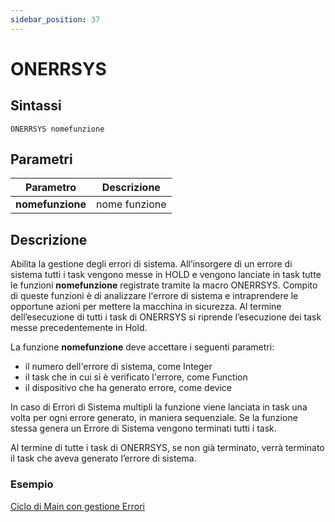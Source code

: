 ```yaml
---
sidebar_position: 37
---
```


# ONERRSYS

## Sintassi

  ```
ONERRSYS nomefunzione
  ```

## Parametri
|Parametro                    | Descrizione                                                                                           |
|-----------------------------|----------------------------|
| **nomefunzione**            | nome funzione              |         

## Descrizione
Abilita la gestione degli errori di sistema. All’insorgere di un errore di sistema tutti i task vengono messe in HOLD e vengono lanciate in task tutte le funzioni **nomefunzione** registrate tramite la macro ONERRSYS. 
Compito di queste funzioni è di analizzare l'errore di sistema e intraprendere le opportune azioni per mettere la macchina in sicurezza.
Al termine dell’esecuzione di tutti i task di ONERRSYS si riprende l’esecuzione dei task messe precedentemente in Hold.

La funzione **nomefunzione** deve accettare i seguenti parametri:
- il numero dell'errore di sistema, come Integer
- il task che in cui si è verificato l'errore, come Function
- il dispositivo che ha generato errore, come device

In caso di Errori di Sistema multipli la funzione viene lanciata in task una volta per ogni errore generato, in maniera sequenziale. Se la funzione stessa genera un Errore di Sistema vengono terminati tutti i task.

Al termine di tutte i task di ONERRSYS, se non già terminato, verrà terminato il task che aveva generato l’errore di sistema. 

### Esempio
[Ciclo di Main con gestione Errori](MainErrSys.Md)
